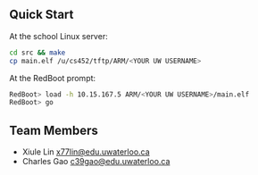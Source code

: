 ## Quick Start

At the school Linux server:

``` bash
cd src && make
cp main.elf /u/cs452/tftp/ARM/<YOUR UW USERNAME>
```

At the RedBoot prompt:

``` bash
RedBoot> load -h 10.15.167.5 ARM/<YOUR UW USERNAME>/main.elf
RedBoot> go
```

## Team Members
- Xiule Lin <x77lin@edu.uwaterloo.ca>
- Charles Gao <c39gao@edu.uwaterloo.ca>
